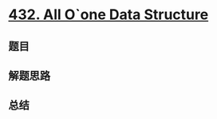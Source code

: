 # [432. All O`one Data Structure](https://leetcode.com/problems/all-oone-data-structure/)

## 题目


## 解题思路


## 总结


